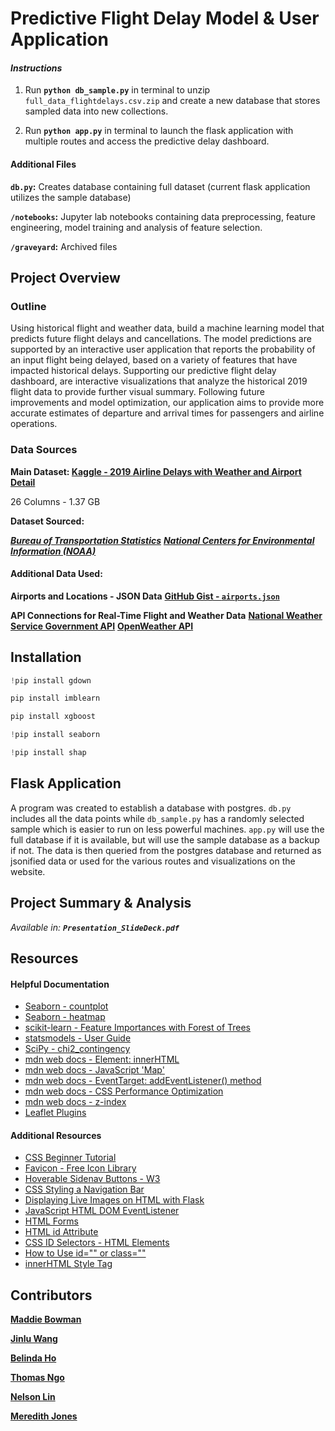 # Predictive Flight Delay Model & User Application

#### *Instructions*
1. Run **`python db_sample.py`** in terminal to unzip `full_data_flightdelays.csv.zip` and create a new database that stores sampled data into new collections.

3. Run **`python app.py`** in terminal to launch the flask application with multiple routes and access the predictive delay dashboard.


#### Additional Files
**`db.py`:** Creates database containing full dataset (current flask application utilizes the sample database)

**`/notebooks`:** Jupyter lab notebooks containing data preprocessing, feature engineering, model training and analysis of feature selection.

**`/graveyard`:** Archived files


## Project Overview
### Outline 
Using historical flight and weather data, build a machine learning model that predicts future flight delays and cancellations. The model predictions are supported by an interactive user application that reports the probability of an input flight being delayed, based on a variety of features that have impacted historical delays. Supporting our predictive flight delay dashboard, are interactive visualizations that analyze the historical 2019 flight data to provide further visual summary. Following future improvements and model optimization, our application aims to provide more accurate estimates of departure and arrival times for passengers and airline operations. 

### Data Sources
**Main Dataset: [Kaggle - 2019 Airline Delays with Weather and Airport Detail](https://www.kaggle.com/datasets/threnjen/2019-airline-delays-and-cancellations)**

26 Columns - 1.37 GB

**Dataset Sourced:** 

***[Bureau of Transportation Statistics](https://www.transtats.bts.gov/databases.asp?Z1qr_VQ=E&Z1qr_Qr5p=N8vn6v10&f7owrp6_VQF=D)***
***[National Centers for Environmental Information (NOAA)](https://www.ncdc.noaa.gov/cdo-web/datasets)***


#### Additional Data Used:

**Airports and Locations - JSON Data**
**[GitHub Gist - `airports.json`](https://gist.github.com/tdreyno/4278655)**

**API Connections for Real-Time Flight and Weather Data**
**[National Weather Service Government API](https://weather-gov.github.io/api/general-faqs)**
**[OpenWeather API](https://openweathermap.org/api)**

## Installation
```python  
!pip install gdown
```

```python  
pip install imblearn
```
```python  
pip install xgboost
```
```python  
!pip install seaborn
```
```python  
!pip install shap
```

## Flask Application

A program was created to establish a database with postgres. `db.py` includes all the data points while `db_sample.py` has a randomly selected sample which is easier to run on less powerful machines. `app.py` will use the full database if it is available, but will use the sample database as a backup if not. The data is then queried from the postgres database and returned as jsonified data or used for the various routes and visualizations on the website.

## Project Summary & Analysis
*Available in: **`Presentation_SlideDeck.pdf`***

## Resources
#### Helpful Documentation
- [Seaborn - countplot](https://seaborn.pydata.org/generated/seaborn.countplot.html)
- [Seaborn - heatmap](https://seaborn.pydata.org/generated/seaborn.heatmap.html)
- [scikit-learn - Feature Importances with Forest of Trees](https://scikit-learn.org/stable/auto_examples/ensemble/plot_forest_importances.html)
- [statsmodels - User Guide](https://www.statsmodels.org/stable/user-guide.html)
- [SciPy - chi2_contingency](https://docs.scipy.org/doc/scipy/reference/generated/scipy.stats.chi2_contingency.html)
- [mdn web docs - Element: innerHTML](https://developer.mozilla.org/en-US/docs/Web/API/Element/innerHTML)
- [mdn web docs - JavaScript 'Map'](https://developer.mozilla.org/en-US/docs/Web/JavaScript/Reference/Global_Objects/Map)
- [mdn web docs - EventTarget: addEventListener() method](https://developer.mozilla.org/en-US/docs/Web/API/EventTarget/)
- [mdn web docs -  CSS Performance Optimization](https://developer.mozilla.org/en-US/docs/Learn/Performance/CSS)
- [mdn web docs -  z-index](https://developer.mozilla.org/en-US/docs/Web/CSS/z-index)
- [Leaflet Plugins](https://leafletjs.com/plugins.html)

#### Additional Resources
- [CSS Beginner Tutorial](https://www.htmldog.com/guides/css/beginner/)
- [Favicon - Free Icon Library](https://icons8.com/icons)
- [Hoverable Sidenav Buttons - W3](https://www.w3schools.com/howto/howto_css_sidenav_buttons.asp)
- [CSS Styling a Navigation Bar](https://codetheweb.blog/style-a-navigation-bar-css/)
- [Displaying Live Images on HTML with Flask](https://stackoverflow.com/questions/46785507/python-flask-display-image-on-a-html-page)
- [JavaScript HTML DOM EventListener](https://www.w3schools.com/js/js_htmldom_eventlistener.asp)
- [HTML Forms](https://www.w3schools.com/html/html_forms.asp)
- [HTML id Attribute](https://www.w3schools.com/html/html_id.asp)
- [CSS ID Selectors - HTML Elements](https://blog.hubspot.com/website/css-id#:~:text=A%20CSS%20ID%20selector%20uses,to%20the%20element%20in%20brackets.)
- [How to Use id="" or class=""](https://forum.freecodecamp.org/t/how-to-know-when-to-use-id-or-class/506353)
- [innerHTML Style Tag](https://stackoverflow.com/questions/26890675/can-i-add-a-style-tag-to-innerhtml)


## Contributors
**[Maddie Bowman](https://github.com/maddiebowman)**

**[Jinlu Wang](https://github.com/moonsunkey)**

**[Belinda Ho](https://github.com/belindaho2828)**

**[Thomas Ngo](https://github.com/thomasjngo)**

**[Nelson Lin](https://github.com/birdforest)**

**[Meredith Jones](https://github.com/jonesmer)**
